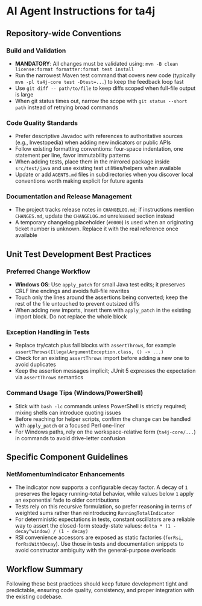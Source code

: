 # AI Agent Instructions for ta4j

## Repository-wide Conventions

### Build and Validation
- **MANDATORY**: All changes must be validated using: `mvn -B clean license:format formatter:format test install`
- Run the narrowest Maven test command that covers new code (typically `mvn -pl ta4j-core test -Dtest=...`) to keep the feedback loop fast
- Use `git diff -- path/to/file` to keep diffs scoped when full-file output is large
- When git status times out, narrow the scope with `git status --short path` instead of retrying broad commands

### Code Quality Standards
- Prefer descriptive Javadoc with references to authoritative sources (e.g., Investopedia) when adding new indicators or public APIs
- Follow existing formatting conventions: four-space indentation, one statement per line, favor immutability patterns
- When adding tests, place them in the mirrored package inside `src/test/java` and use existing test utilities/helpers when available
- Update or add `AGENTS.md` files in subdirectories when you discover local conventions worth making explicit for future agents

### Documentation and Release Management
- The project tracks release notes in `CHANGELOG.md`; if instructions mention `CHANGES.md`, update the `CHANGELOG.md` unreleased section instead
- A temporary changelog placeholder (`#0000`) is used when an originating ticket number is unknown. Replace it with the real reference once available

## Unit Test Development Best Practices

### Preferred Change Workflow
- **Windows OS**: Use `apply_patch` for small Java test edits; it preserves CRLF line endings and avoids full-file rewrites
- Touch only the lines around the assertions being converted; keep the rest of the file untouched to prevent outsized diffs
- When adding new imports, insert them with `apply_patch` in the existing import block. Do not replace the whole block

### Exception Handling in Tests
- Replace try/catch plus fail blocks with `assertThrows`, for example `assertThrows(IllegalArgumentException.class, () -> ...)`
- Check for an existing `assertThrows` import before adding a new one to avoid duplicates
- Keep the assertion messages implicit; JUnit 5 expresses the expectation via `assertThrows` semantics

### Command Usage Tips (Windows/PowerShell)
- Stick with `bash -lc` commands unless PowerShell is strictly required; mixing shells can introduce quoting issues
- Before reaching for helper scripts, confirm the change can be handled with `apply_patch` or a focused Perl one-liner
- For Windows paths, rely on the workspace-relative form (`ta4j-core/...`) in commands to avoid drive-letter confusion

## Specific Component Guidelines

### NetMomentumIndicator Enhancements
- The indicator now supports a configurable decay factor. A decay of `1` preserves the legacy running-total behavior, while values below `1` apply an exponential fade to older contributions
- Tests rely on this recursive formulation, so prefer reasoning in terms of weighted sums rather than reintroducing `RunningTotalIndicator`
- For deterministic expectations in tests, constant oscillators are a reliable way to assert the closed-form steady-state values: `delta * (1 - decay^window) / (1 - decay)`
- RSI convenience accessors are exposed as static factories (`forRsi`, `forRsiWithDecay`). Use those in tests and documentation snippets to avoid constructor ambiguity with the general-purpose overloads

## Workflow Summary
Following these best practices should keep future development tight and predictable, ensuring code quality, consistency, and proper integration with the existing codebase.